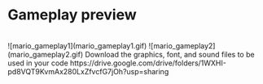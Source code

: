 <h1> Gameplay preview </h1>

</br>
![mario_gameplay1](mario_gameplay1.gif)
![mario_gameplay2](mario_gameplay2.gif)
Download the graphics, font, and sound files to be used in your code
https://drive.google.com/drive/folders/1WXHI-pd8VQT9KvmAx280LxZfvcfG7jOh?usp=sharing
